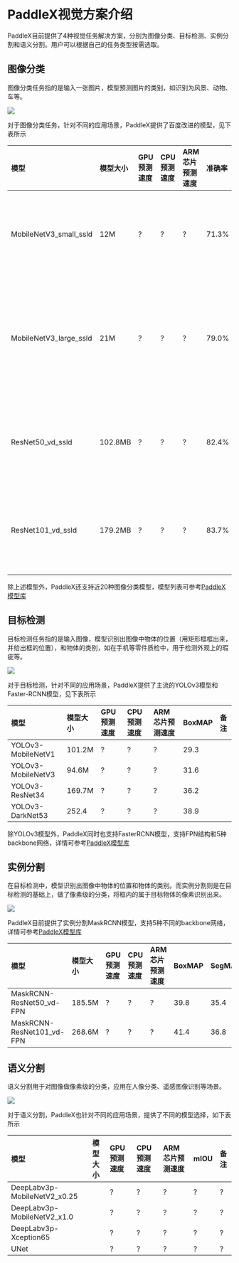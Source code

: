 # PaddleX视觉方案介绍  

PaddleX目前提供了4种视觉任务解决方案，分别为图像分类、目标检测、实例分割和语义分割。用户可以根据自己的任务类型按需选取。

## 图像分类
图像分类任务指的是输入一张图片，模型预测图片的类别，如识别为风景、动物、车等。

![](./images/image_classification.png)

对于图像分类任务，针对不同的应用场景，PaddleX提供了百度改进的模型，见下表所示

|    模型    | 模型大小 | GPU预测速度 | CPU预测速度 | ARM芯片预测速度 | 准确率 | 备注 |
| :--------- | :------  | :---------- | :-----------| :-------------  | :----- | :--- |
| MobileNetV3_small_ssld | 12M | ? | ? | ? | 71.3% |适用于移动端场景 |
| MobileNetV3_large_ssld | 21M | ? | ? | ? | 79.0% | 适用于移动端/服务端场景 |
| ResNet50_vd_ssld | 102.8MB | ? | ? | ? | 82.4% | 适用于服务端场景 |
| ResNet101_vd_ssld | 179.2MB | ? | ? | ? |83.7% | 适用于服务端场景 |

除上述模型外，PaddleX还支持近20种图像分类模型，模型列表可参考[PaddleX模型库](../appendix/model_zoo.md)


## 目标检测
目标检测任务指的是输入图像，模型识别出图像中物体的位置（用矩形框框出来，并给出框的位置），和物体的类别，如在手机等零件质检中，用于检测外观上的瑕疵等。

![](./images/object_detection.png)

对于目标检测，针对不同的应用场景，PaddleX提供了主流的YOLOv3模型和Faster-RCNN模型，见下表所示

|   模型   | 模型大小  | GPU预测速度 | CPU预测速度 |ARM芯片预测速度 | BoxMAP | 备注 |
| :------- | :-------  | :---------  | :---------- | :-------------  | :----- | :--- |
| YOLOv3-MobileNetV1 | 101.2M | ? | ? | ? | 29.3 | |
| YOLOv3-MobileNetV3 | 94.6M | ? | ? | ? | 31.6 | |
| YOLOv3-ResNet34 | 169.7M | ? | ? | ? | 36.2 | |
| YOLOv3-DarkNet53 | 252.4 | ? | ? | ? | 38.9 | |

除YOLOv3模型外，PaddleX同时也支持FasterRCNN模型，支持FPN结构和5种backbone网络，详情可参考[PaddleX模型库](../appendix/model_zoo.md)

## 实例分割
在目标检测中，模型识别出图像中物体的位置和物体的类别。而实例分割则是在目标检测的基础上，做了像素级的分类，将框内的属于目标物体的像素识别出来。

![](./images/instance_segmentation.png)

PaddleX目前提供了实例分割MaskRCNN模型，支持5种不同的backbone网络，详情可参考[PaddleX模型库](../appendix/model_zoo.md)

|  模型 | 模型大小 | GPU预测速度 | CPU预测速度 | ARM芯片预测速度 | BoxMAP | SegMAP | 备注 |
| :---- | :------- | :---------- | :---------- | :-------------  | :----- | :----- | :--- |
| MaskRCNN-ResNet50_vd-FPN | 185.5M | ? | ? | ? | 39.8 | 35.4 | |
| MaskRCNN-ResNet101_vd-FPN | 268.6M | ? | ? | ? | 41.4 | 36.8 | |


## 语义分割
语义分割用于对图像做像素级的分类，应用在人像分类、遥感图像识别等场景。  

![](./images/semantic_segmentation.png)

对于语义分割，PaddleX也针对不同的应用场景，提供了不同的模型选择，如下表所示

| 模型 | 模型大小 | GPU预测速度 | CPU预测速度 | ARM芯片预测速度 | mIOU | 备注 |
| :---- | :------- | :---------- | :---------- | :-------------  | :----- | :----- |
| DeepLabv3p-MobileNetV2_x0.25 | | ? | ? | ? | ? | ? |
| DeepLabv3p-MobileNetV2_x1.0 | | ? | ? | ? | ? | ? |
| DeepLabv3p-Xception65 | | ? | ? | ? | ? | ? |
| UNet | | ? | ? | ? | ? | ? |

